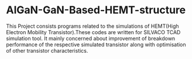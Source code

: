 # AlGaN-GaN-Based-HEMT-structure

This Project consists programs related to the simulations of HEMT(High Electron Mobility Transistor).These codes are written for SILVACO TCAD simulation tool.
It mainly concerned about improvement of breakdown performance of the respective simulated transistor along with optimisation of other transistor characteristics. 
